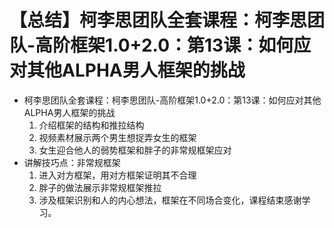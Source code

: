 # 【总结】柯李思团队全套课程：柯李思团队-高阶框架1.0+2.0：第13课：如何应对其他ALPHA男人框架的挑战

-   柯李思团队全套课程：柯李思团队-高阶框架1.0+2.0：第13课：如何应对其他ALPHA男人框架的挑战
    1.  介绍框架的结构和推拉结构
    2.  视频素材展示两个男生想捉弄女生的框架
    3.  女生迎合他人的弱势框架和胖子的非常规框架应对
-   讲解技巧点：非常规框架
    1.  进入对方框架，用对方框架证明其不合理
    2.  胖子的做法展示非常规框架推拉
    3.  涉及框架识别和人的内心想法，框架在不同场合变化，课程结束感谢学习。
